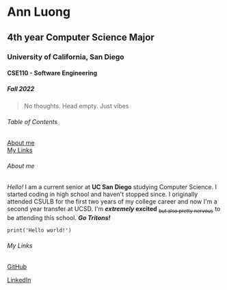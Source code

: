 # Ann Luong
## 4th year Computer Science Major
### University of California, San Diego
#### CSE110 - Software Engineering
##### Fall 2022

> No thoughts. Head empty. Just vibes

###### Table of Contents
[About me](https://hoangann23.github.io/UserPage/#about-me)  
[My Links](https://hoangann23.github.io/UserPage/#my-links)

###### About me
*Hello!* I am a current senior at **UC San Diego** studying Computer Science. I started coding in high school and haven't stopped since. I originally attended CSULB for the first two years of my college career and now I'm a second year transfer at UCSD. I'm **_extremely_ excited** <sub>~~but also pretty nervous~~</sub> to be attending this school. ***Go Tritons!***

`print('Hello world!')`

###### My Links
[GitHub](https://github.com/hoangann23)

[LinkedIn](https://www.linkedin.com/in/ann-luong-598962228)


